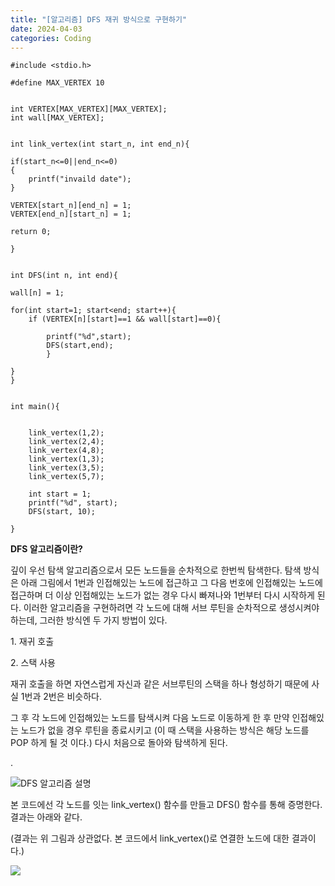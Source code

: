 ```yaml
---
title: "[알고리즘] DFS 재귀 방식으로 구현하기"
date: 2024-04-03
categories: Coding
---
```



    #include <stdio.h>
    
    #define MAX_VERTEX 10
    
    
    int VERTEX[MAX_VERTEX][MAX_VERTEX];
    int wall[MAX_VERTEX];
    
    
    int link_vertex(int start_n, int end_n){
    
    if(start_n<=0||end_n<=0)
    {
        printf("invaild date");
    }
    
    VERTEX[start_n][end_n] = 1;
    VERTEX[end_n][start_n] = 1;
    
    return 0;
    
    }
    
    
    int DFS(int n, int end){
    
    wall[n] = 1;
    
    for(int start=1; start<end; start++){
        if (VERTEX[n][start]==1 && wall[start]==0){
    
            printf("%d",start);
            DFS(start,end);
            }
    
    }
    }
    
    
    int main(){
    
    
        link_vertex(1,2);
        link_vertex(2,4);
        link_vertex(4,8);
        link_vertex(1,3);
        link_vertex(3,5);
        link_vertex(5,7);
    
        int start = 1;
        printf("%d", start);
        DFS(start, 10);
    
    }

**DFS 알고리즘이란?**

깊이 우선 탐색 알고리즘으로서 모든 노드들을 순차적으로 한번씩 탐색한다. 탐색 방식은 아래 그림에서 1번과 인접해있는 노드에 접근하고 그
다음 번호에 인접해있는 노드에 접근하며 더 이상 인접해있는 노드가 없는 경우 다시 빠져나와 1번부터 다시 시작하게 된다. 이러한 알고리즘을
구현하려면 각 노드에 대해 서브 루틴을 순차적으로 생성시켜야 하는데, 그러한 방식엔 두 가지 방법이 있다.

1\. 재귀 호출

2\. 스택 사용

재귀 호출을 하면 자연스럽게 자신과 같은 서브루틴의 스택을 하나 형성하기 때문에 사실 1번과 2번은 비슷하다.

그 후 각 노드에 인접해있는 노드를 탐색시켜 다음 노드로 이동하게 한 후 만약 인접해있는 노드가 없을 경우 루틴을 종료시키고 (이 때 스택을
사용하는 방식은 해당 노드를 POP 하게 될 것 이다.) 다시 처음으로 돌아와 탐색하게 된다.

.

![](https://blog.kakaocdn.net/dn/cTJeHP/btsGmWBNZbL/1TBbWG8lEQkgI8dUxbWww0/img.png)DFS
알고리즘 설명

본 코드에선 각 노드를 잇는 link_vertex() 함수를 만들고 DFS() 함수를 통해 증명한다. 결과는 아래와 같다.

(결과는 위 그림과 상관없다. 본 코드에서 link_vertex()로 연결한 노드에 대한 결과이다.)

![](https://blog.kakaocdn.net/dn/d6OvJE/btsGlT6UQay/LoJpC3XintwqeEesFWvnq1/img.png)

